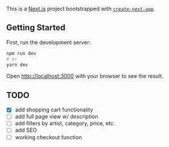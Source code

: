 This is a [Next.js](https://nextjs.org/) project bootstrapped with [`create-next-app`](https://github.com/vercel/next.js/tree/canary/packages/create-next-app).

## Getting Started

First, run the development server:

```bash
npm run dev
# or
yarn dev
```

Open [http://localhost:3000](http://localhost:3000) with your browser to see the result.

## TODO

- [x] add shopping cart functionality
- [ ] add full page view w/ description
- [ ] add filters by artist, category, price, etc.
- [ ] add SEO
- [ ] working checkout function
